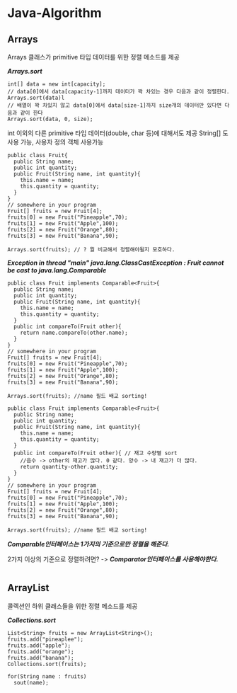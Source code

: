 # Java-Algorithm

## Arrays
Arrays 클래스가 primitive 타입 데이터를 위한 정렬 메소드를 제공

***Arrays.sort***
```
int[] data = new int[capacity];
// data[0]에서 data[capacity-1]까지 데이터가 꽉 차있는 경우 다음과 같이 정렬한다.
Arrays.sort(data)l
// 배열이 꽉 차있지 않고 data[0]에서 data[size-1]까지 size개의 데이터만 있다면 다음과 같이 한다
Arrays.sort(data, 0, size);
```
int 이외의 다른 primitive 타입 데이터(double, char 등)에 대해서도 제공
String[] 도 사용 가능, 사용자 정의 객체 사용가능
```
public class Fruit{
  public String name;
  public int quantity;
  public Fruit(String name, int quantity){
    this.name = name;
    this.quantity = quantity;
  }
}
// somewhere in your program
Fruit[] fruits = new Fruit[4];
fruits[0] = new Fruit("Pineapple",70);
fruits[1] = new Fruit("Apple",100);
fruits[2] = new Fruit("Orange",80);
fruits[3] = new Fruit("Banana",90);

Arrays.sort(fruits); // ? 뭘 비교해서 정렬해야될지 모호하다.
```
***Exception in thread "main" java.lang.ClassCastException : Fruit cannot be cast to java.lang.Comparable***
```
public class Fruit implements Comparable<Fruit>{
  public String name;
  public int quantity;
  public Fruit(String name, int quantity){
    this.name = name;
    this.quantity = quantity;
  }
  public int compareTo(Fruit other){
    return name.compareTo(other.name);
  }
}
// somewhere in your program
Fruit[] fruits = new Fruit[4];
fruits[0] = new Fruit("Pineapple",70);
fruits[1] = new Fruit("Apple",100);
fruits[2] = new Fruit("Orange",80);
fruits[3] = new Fruit("Banana",90);

Arrays.sort(fruits); //name 필드 배교 sorting!
```
```
public class Fruit implements Comparable<Fruit>{
  public String name;
  public int quantity;
  public Fruit(String name, int quantity){
    this.name = name;
    this.quantity = quantity;
  }
  public int compareTo(Fruit other){ // 재고 수량별 sort 
    //음수 -> other의 재고가 많다. 0 같다. 양수 -> 내 재고가 더 많다.
    return quantity-other.quantity;
  }
}
// somewhere in your program
Fruit[] fruits = new Fruit[4];
fruits[0] = new Fruit("Pineapple",70);
fruits[1] = new Fruit("Apple",100);
fruits[2] = new Fruit("Orange",80);
fruits[3] = new Fruit("Banana",90);

Arrays.sort(fruits); //name 필드 배교 sorting!
```
***Comparable인터페이스는 1가지의 기준으로만 정렬을 해준다.***

2가지 이상의 기준으로 정렬하려면? -> ***Comparator인터페이스를 사용해야한다.***
```

```

## ArrayList
콜렉션인 하위 클래스들을 위한 정렬 메소드를 제공

***Collections.sort***
```
List<String> fruits = new ArrayList<String>();
fruits.add("pineaplee");
fruits.add("apple");
fruits.add("orange");
fruits.add("banana");
Collections.sort(fruits);

for(String name : fruits)
  sout(name);
```


